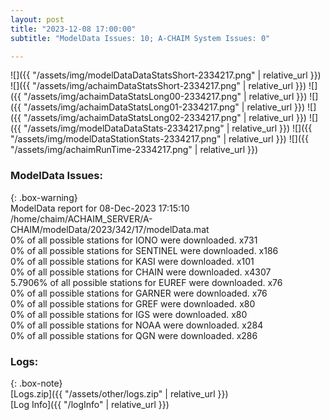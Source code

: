 ```yaml
---
layout: post
title: "2023-12-08 17:00:00"
subtitle: "ModelData Issues: 10; A-CHAIM System Issues: 0"

---
```


![]({{ "/assets/img/modelDataDataStatsShort-2334217.png" | relative_url }})
![]({{ "/assets/img/achaimDataStatsShort-2334217.png" | relative_url }})
![]({{ "/assets/img/achaimDataStatsLong00-2334217.png" | relative_url }})
![]({{ "/assets/img/achaimDataStatsLong01-2334217.png" | relative_url }})
![]({{ "/assets/img/achaimDataStatsLong02-2334217.png" | relative_url }})
![]({{ "/assets/img/modelDataDataStats-2334217.png" | relative_url }})
![]({{ "/assets/img/modelDataStationStats-2334217.png" | relative_url }})
![]({{ "/assets/img/achaimRunTime-2334217.png" | relative_url }})


### ModelData Issues:  
  
{: .box-warning}  
 ModelData report for 08-Dec-2023 17:15:10   
 /home/chaim/ACHAIM_SERVER/A-CHAIM/modelData/2023/342/17/modelData.mat   
 0% of all possible stations for IONO were downloaded. x731   
 0% of all possible stations for SENTINEL were downloaded. x186   
 0% of all possible stations for KASI were downloaded. x101   
 0% of all possible stations for CHAIN were downloaded. x4307   
 5.7906% of all possible stations for EUREF were downloaded. x76   
 0% of all possible stations for GARNER were downloaded. x76   
 0% of all possible stations for GREF were downloaded. x80   
 0% of all possible stations for IGS were downloaded. x80   
 0% of all possible stations for NOAA were downloaded. x284   
 0% of all possible stations for QGN were downloaded. x286   
  


### Logs:  
  
{: .box-note}  
[Logs.zip]({{ "/assets/other/logs.zip" | relative_url }})  
[Log Info]({{ "/logInfo" | relative_url }})  
